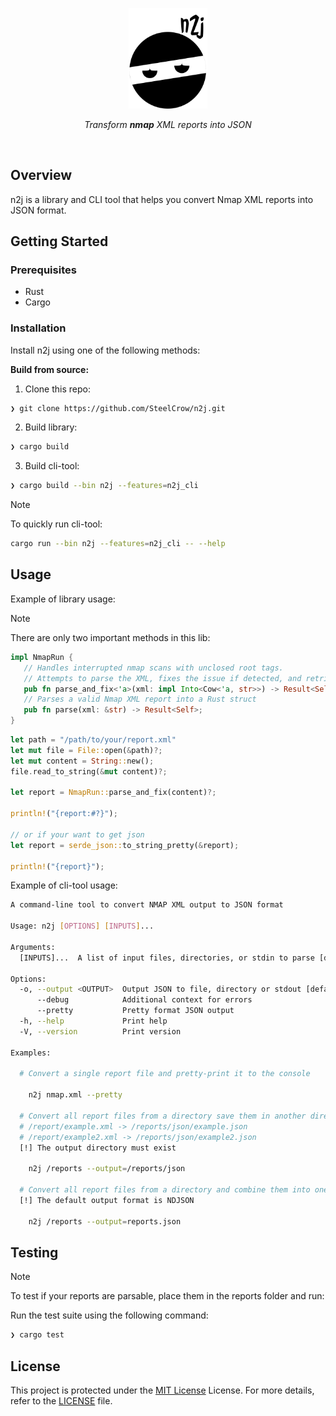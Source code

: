 <p align="center">
  <img src="./docs/ninja.svg" width="25%" alt="logo">
</p>
<p align="center">
  <em>Transform <b>nmap</b> XML reports into JSON</em>
</p>
<br />

## Overview

n2j is a library and CLI tool that helps you convert Nmap XML reports into JSON format.

## Getting Started

### Prerequisites

- Rust
- Cargo

### Installation

Install n2j using one of the following methods:

**Build from source:**

1. Clone this repo:

```sh
❯ git clone https://github.com/SteelCrow/n2j.git
```

2. Build library:

```sh
❯ cargo build
```

3. Build cli-tool:

```sh
❯ cargo build --bin n2j --features=n2j_cli
```

> [!NOTE] 
> To quickly run cli-tool:
> ```sh
> cargo run --bin n2j --features=n2j_cli -- --help
> ```

## Usage

Example of library usage:

> [!NOTE] 
> There are only two important methods in this lib:
> ```rust
> impl NmapRun {
>    // Handles interrupted nmap scans with unclosed root tags. 
>    // Attempts to parse the XML, fixes the issue if detected, and retries parsing
>    pub fn parse_and_fix<'a>(xml: impl Into<Cow<'a, str>>) -> Result<Self>;
>    // Parses a valid Nmap XML report into a Rust struct
>    pub fn parse(xml: &str) -> Result<Self>;
> }
> ```

```rust
let path = "/path/to/your/report.xml"
let mut file = File::open(&path)?;
let mut content = String::new();
file.read_to_string(&mut content)?;

let report = NmapRun::parse_and_fix(content)?;

println!("{report:#?}");

// or if your want to get json
let report = serde_json::to_string_pretty(&report);

println!("{report}");
```

Example of cli-tool usage:

```sh
A command-line tool to convert NMAP XML output to JSON format

Usage: n2j [OPTIONS] [INPUTS]...

Arguments:
  [INPUTS]...  A list of input files, directories, or stdin to parse [default: -]

Options:
  -o, --output <OUTPUT>  Output JSON to file, directory or stdout [default: -]
      --debug            Additional context for errors
      --pretty           Pretty format JSON output
  -h, --help             Print help
  -V, --version          Print version

Examples:

  # Convert a single report file and pretty-print it to the console 
   
    n2j nmap.xml --pretty

  # Convert all report files from a directory save them in another directory
  # /report/example.xml -> /reports/json/example.json
  # /report/example2.xml -> /reports/json/example2.json
  [!] The output directory must exist

    n2j /reports --output=/reports/json

  # Convert all report files from a directory and combine them into one file
  [!] The default output format is NDJSON

    n2j /reports --output=reports.json
```

## Testing

> [!NOTE]
> To test if your reports are parsable, 
> place them in the reports folder and run:

Run the test suite using the following command:

```sh
❯ cargo test
```


## License

This project is protected under the [MIT License](https://github.com/surrealdb/license/blob/main/MIT.txt) License. For more details, refer to the [LICENSE](./LICENSE.md) file.
